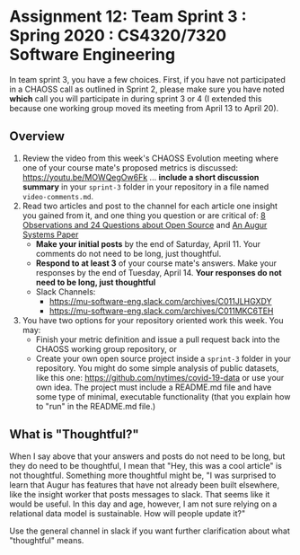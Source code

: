 # Assignment 12: Team Sprint 3 : Spring 2020 : CS4320/7320 Software Engineering
In team sprint 3, you have a few choices. First, if you have not participated in a CHAOSS call as outlined in Sprint 2, please make sure you have noted **which** call you will participate in during sprint 3 or 4 (I extended this because one working group moved its meeting from April 13 to April 20). 

## Overview
1. Review the video from this week's CHAOSS Evolution meeting where one of your course mate's proposed metrics is discussed: https://youtu.be/MOWQegOw6Fk ... **include a short discussion summary** in your `sprint-3` folder in your repository in a file named `video-comments.md`. 
2. Read two articles and post to the channel for each article one insight you gained from it, and one thing you question or are critical of: [8 Observations and 24 Questions about Open Source](../readings/24Questions.pdf) and [An Augur Systems Paper](../readings/augur_paper.pdf) 
    - **Make your initial posts** by the end of Saturday, April 11. Your comments do not need to be long, just thoughtful. 
    - **Respond to at least 3** of your course mate's answers. Make your responses by the end of Tuesday, April 14. **Your responses do not need to be long, just thoughtful**
    - Slack Channels: 
        - https://mu-software-eng.slack.com/archives/C011JLHGXDY
        - https://mu-software-eng.slack.com/archives/C011MKC6TEH
3. You have two options for your repository oriented work this week. You may:
    - Finish your metric definition and issue a pull request back into the CHAOSS working group repository, or 
    - Create your own open source project inside a `sprint-3` folder in your repository. You might do some simple analysis of public datasets, like this one: https://github.com/nytimes/covid-19-data or use your own idea. The project must include a README.md file and have some type of minimal, executable functionality (that you explain how to "run" in the README.md file.)

## What is "Thoughtful?"
When I say above that your answers and posts do not need to be long, but they do need to be thoughtful, I mean that "Hey, this was a cool article" is not thoughtful. Something more thoughtful might be, "I was surprised to learn that Augur has features that have not already been built elsewhere, like the insight worker that posts messages to slack. That seems like it would be useful. In this day and age, however, I am not sure relying on a relational data model is sustainable. How will people update it?"

Use the general channel in slack if you want further clarification about what "thoughtful" means. 
